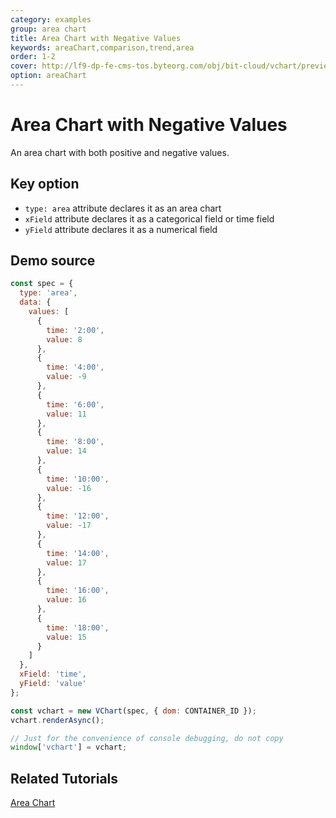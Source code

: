 ```yaml
---
category: examples
group: area chart
title: Area Chart with Negative Values
keywords: areaChart,comparison,trend,area
order: 1-2
cover: http://lf9-dp-fe-cms-tos.byteorg.com/obj/bit-cloud/vchart/preview/area-chart/negative-values-area.png
option: areaChart
---
```


# Area Chart with Negative Values

An area chart with both positive and negative values.

## Key option

- `type: area` attribute declares it as an area chart
- `xField` attribute declares it as a categorical field or time field
- `yField` attribute declares it as a numerical field

## Demo source

```javascript livedemo
const spec = {
  type: 'area',
  data: {
    values: [
      {
        time: '2:00',
        value: 8
      },
      {
        time: '4:00',
        value: -9
      },
      {
        time: '6:00',
        value: 11
      },
      {
        time: '8:00',
        value: 14
      },
      {
        time: '10:00',
        value: -16
      },
      {
        time: '12:00',
        value: -17
      },
      {
        time: '14:00',
        value: 17
      },
      {
        time: '16:00',
        value: 16
      },
      {
        time: '18:00',
        value: 15
      }
    ]
  },
  xField: 'time',
  yField: 'value'
};

const vchart = new VChart(spec, { dom: CONTAINER_ID });
vchart.renderAsync();

// Just for the convenience of console debugging, do not copy
window['vchart'] = vchart;
```

## Related Tutorials

[Area Chart](link)
